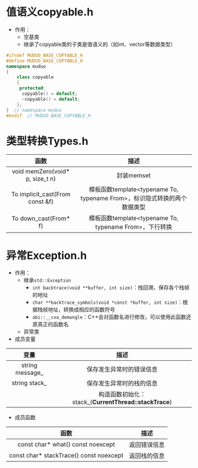 # 值语义copyable.h

- 作用：
  - 空基类
  - 继承了copyable类的子类是值语义的（如int、vector等数据类型）

```c++
#ifndef MUDUO_BASE_COPYABLE_H
#define MUDUO_BASE_COPYABLE_H
namespace muduo
{
    class copyable
    {
     protected:
      copyable() = default;
      ~copyable() = default;
    };
}  // namespace muduo
#endif  // MUDUO_BASE_COPYABLE_H
```



# 类型转换Types.h

|              函数               |                             描述                             |
| :-----------------------------: | :----------------------------------------------------------: |
| void memZero(void* p, size_t n) |                          封装memset                          |
| To implicit_cast(From const &f) | 模板函数template<typename To, typename From>，标识隐式转换的两个数据类型 |
|      To down_cast(From* f)      |    模板函数template<typename To, typename From>，下行转换    |



# 异常Exception.h

- 作用：
  - 继承`std::Exception`
    - `int backtrace(void **buffer, int size)`：栈回溯，保存各个栈帧的地址
    - `char **backtrace_symbols(void *const *buffer, int size)`：根据栈帧地址，转换成相应的函数符号
    - `abi::__cxa_demangle`：C++会对函数名进行修改，可以使用此函数还原真正的函数名
  - 异常类
- 成员变量

|      变量       |                         描述                          |
| :-------------: | :---------------------------------------------------: |
| string message_ |               保存发生异常时的错误信息                |
|  string stack_  |               保存发生异常时的栈的信息                |
|                 | 构造函数初始化：stack_(**CurrentThread::stackTrace**) |

- 成员函数

|                  函数                   |     描述     |
| :-------------------------------------: | :----------: |
|    const char* what() const noexcept    | 返回错误信息 |
| const char* stackTrace() const noexcept | 返回栈的信息 |

